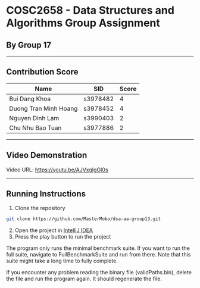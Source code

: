 # COSC2658 - Data Structures and Algorithms Group Assignment
## By Group 17

---

## Contribution Score

| Name                  | SID      | Score |
|-----------------------|----------|-------|
| Bui Dang Khoa         | s3978482 | 4     |
| Duong Tran Minh Hoang | s3978452 | 4     |
| Nguyen Dinh Lam       | s3990403 | 2     |
| Chu Nhu Bao Tuan      | s3977886 | 2     |

---

## Video Demonstration
Video URL: https://youtu.be/AJVxgIgGI0s 

---
## Running Instructions

1. Clone the repository
```bash
git clone https://github.com/MasterMobo/dsa-aa-group13.git
```
2. Open the project in [IntelliJ IDEA](https://www.jetbrains.com/idea/)
3. Press the play button to run the project

The program only runs the minimal benchmark suite. If you want to run the full suite, navigate to FullBenchmarkSuite and run from there. Note that this suite might take a long time to fully complete.

If you encounter any problem reading the binary file (validPaths.bin), delete the file and run the program again. It should regenerate the file.
